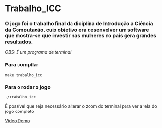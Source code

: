 # Trabalho_ICC
### O jogo foi o trabalho final da diciplina de Introdução a Ciência da Computação, cujo objetivo era desenvolver um software que mostra-se que investir nas mulheres no país gera grandes resultados.
*OBS: É um programa de terminal*
### Para compilar
```
make trabalho_icc
```

### Para o rodar o jogo
```
./trabalho_icc
```

É possível que seja necessário alterar o zoom do terminal para ver a tela do jogo completo

[Vídeo Demo](https://github.com/user-attachments/assets/e482a350-92d5-46ef-863d-5a66cd8b48d7)
